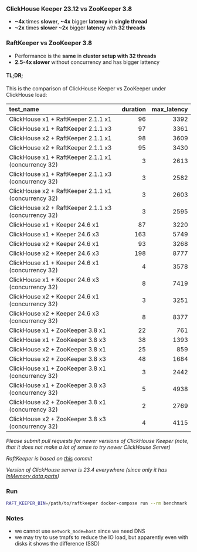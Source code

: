 ### ClickHouse Keeper 23.12 vs ZooKeeper 3.8

- **~4x** times **slower**, **~4x** bigger **latency** in **single thread**
- **~2x** times **slower** **~2x** bigger **latency** with **32 threads**

### RaftKeeper vs ZooKeeper 3.8

- Performance is the **same** in **cluster setup with 32 threads**
- **2.5-4x slower** without concurrency and has bigger lattency

#### TL;DR;

This is the comparison of ClickHouse Keeper vs ZooKeeper under ClickHouse load:

| test_name | duration | max_latency |
|:-|-:|-:|
| ClickHouse x1 + RaftKeeper 2.1.1 x1 | 96 | 3392 |
| ClickHouse x1 + RaftKeeper 2.1.1 x3 | 97 | 3361 |
| ClickHouse x2 + RaftKeeper 2.1.1 x1 | 98 | 3609 |
| ClickHouse x2 + RaftKeeper 2.1.1 x3 | 95 | 3430 |
| ClickHouse x1 + RaftKeeper 2.1.1 x1 (concurrency 32) | 3 | 2613 |
| ClickHouse x1 + RaftKeeper 2.1.1 x3 (concurrency 32) | 3 | 2582 |
| ClickHouse x2 + RaftKeeper 2.1.1 x1 (concurrency 32) | 3 | 2603 |
| ClickHouse x2 + RaftKeeper 2.1.1 x3 (concurrency 32) | 3 | 2595 |
| ClickHouse x1 + Keeper 24.6 x1 | 87 | 3220 |
| ClickHouse x1 + Keeper 24.6 x3 | 163 | 5749 |
| ClickHouse x2 + Keeper 24.6 x1 | 93 | 3268 |
| ClickHouse x2 + Keeper 24.6 x3 | 198 | 8777 |
| ClickHouse x1 + Keeper 24.6 x1 (concurrency 32) | 4 | 3578 |
| ClickHouse x1 + Keeper 24.6 x3 (concurrency 32) | 8 | 7419 |
| ClickHouse x2 + Keeper 24.6 x1 (concurrency 32) | 3 | 3251 |
| ClickHouse x2 + Keeper 24.6 x3 (concurrency 32) | 8 | 8377 |
| ClickHouse x1 + ZooKeeper 3.8 x1 | 22 | 761 |
| ClickHouse x1 + ZooKeeper 3.8 x3 | 38 | 1393 |
| ClickHouse x2 + ZooKeeper 3.8 x1 | 25 | 859 |
| ClickHouse x2 + ZooKeeper 3.8 x3 | 48 | 1684 |
| ClickHouse x1 + ZooKeeper 3.8 x1 (concurrency 32) | 3 | 2442 |
| ClickHouse x1 + ZooKeeper 3.8 x3 (concurrency 32) | 5 | 4938 |
| ClickHouse x2 + ZooKeeper 3.8 x1 (concurrency 32) | 2 | 2769 |
| ClickHouse x2 + ZooKeeper 3.8 x3 (concurrency 32) | 4 | 4115 |

*Please submit pull requests for newer versions of ClickHouse Keeper (note, that it does not make a lot of sense to try newer ClickHouse Server)*

*RaftKeeper is based on [this](https://github.com/JDRaftKeeper/RaftKeeper/commit/459b34ac137b4a4caf0ca20d0f34f5e3ea675fd3) commit*

*Version of ClickHouse server is 23.4 everywhere (since only it has [InMemory data parts](https://github.com/ClickHouse/ClickHouse/pull/49429))*

### Run

```sh
RAFT_KEEPER_BIN=/path/to/raftkeeper docker-compose run --rm benchmark
```

### Notes

- we cannot use `network_mode=host` since we need DNS
- we may try to use tmpfs to reduce the IO load, but apparently even with disks it shows the difference (SSD)

